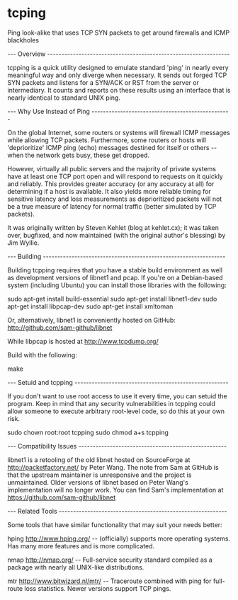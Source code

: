 # tcping
Ping look-alike that uses TCP SYN packets to get around firewalls and ICMP blackholes

--- Overview ----------------------------------------------------------------

tcpping is a quick utility designed to emulate standard 'ping' in nearly every
meaningful way and only diverge when necessary.  It sends out forged TCP SYN
packets and listens for a SYN/ACK or RST from the server or intermediary.  It
counts and reports on these results using an interface that is nearly identical
to standard UNIX ping.

--- Why Use Instead of Ping -------------------------------------------------

On the global Internet, some routers or systems will firewall ICMP messages
while allowing TCP packets.  Furthermore, some routers or hosts will
'deprioritize' ICMP ping (echo) messages destined for itself or others -- when
the network gets busy, these get dropped.

However, virtually all public servers and the majority of private systems have
at least one TCP port open and will respond to requests on it quickly and
reliably.  This provides greater accuracy (or any accuracy at all) for
determining if a host is available.  It also yields more reliable timing for
sensitive latency and loss measurements as deprioritized packets will not be a
true measure of latency for normal traffic (better simulated by TCP packets).

It was originally written by Steven Kehlet (blog at kehlet.cx); it was taken
over, bugfixed, and now maintained (with the original author's blessing) by Jim
Wyllie.

--- Building ----------------------------------------------------------------

Building tcpping requires that you have a stable build environment as well as
development versions of libnet1 and pcap.  If you're on a Debian-based system
(including Ubuntu) you can install those libraries with the following:

sudo apt-get install build-essential
sudo apt-get install libnet1-dev
sudo apt-get install libpcap-dev
sudo apt-get install xmltoman

Or, alternatively, libnet1 is conveniently hosted on GitHub:
http://github.com/sam-github/libnet

While libpcap is hosted at http://www.tcpdump.org/

Build with the following:

make

--- Setuid and tcpping ------------------------------------------------------

If you don't want to use root access to use it every time, you can setuid the
program.  Keep in mind that any security vulnerabilities in tcpping could
allow someone to execute arbitrary root-level code, so do this at your own
risk.

sudo chown root:root tcpping
sudo chmod a+s tcpping

--- Compatibility Issues ----------------------------------------------------

libnet1 is a retooling of the old libnet hosted on SourceForge at
http://packetfactory.net/ by Peter Wang.  The note from Sam at GitHub is that
the upstream maintainer is unresponsive and the project is unmaintained.  Older
versions of libnet based on Peter Wang's implementation will no longer work.
You can find Sam's implementation at https://github.com/sam-github/libnet

--- Related Tools -----------------------------------------------------------

Some tools that have similar functionality that may suit your needs better:

hping
http://www.hping.org/  --  (officially) supports more operating systems.  Has
many more features and is more complicated.

nmap
http://nmap.org/ -- Full-service security standard compiled as a package with
nearly all UNIX-like distributions.  

mtr
http://www.bitwizard.nl/mtr/ -- Traceroute combined with ping for full-route
loss statistics.  Newer versions support TCP pings.
